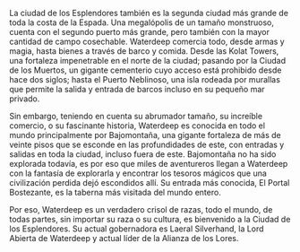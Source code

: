 <p>La ciudad de los Esplendores también es la segunda ciudad más grande de toda la costa de la Espada. Una megalópolis de un tamaño monstruoso, cuenta con el segundo puerto más grande, pero también con la mayor cantidad de campo cosechable. Waterdeep comercia todo, desde armas y magia, hasta bienes a través de barco y comida. Desde las Kolat Towers, una fortaleza impenetrable en el norte de la ciudad; pasando por la Ciudad de los Muertos, un gigante cementerio cuyo acceso está prohibido desde hace dos siglos; hasta el Puerto Neblinoso, una isla rodeada por murallas que permite la salida y entrada de barcos incluso en su pequeño mar privado.</p>
<p>Sin embargo, teniendo en cuenta su abrumador tamaño, su increíble comercio, o su fascinante historia, Waterdeep es conocida en todo el mundo principalmente por Bajomontaña, una gigante fortaleza de más de veinte pisos que se esconde en las profundidades de este, con entradas y salidas en toda la ciudad, incluso fuera de este. Bajomontaña no ha sido explorada todavía, es por eso que miles de aventureros llegan a Waterdeep con la fantasía de explorarla y encontrar los tesoros mágicos que una civilización perdida dejó escondidos allí. Su entrada más conocida, El Portal Bostezante, es la taberna más visitada del mundo entero.</p>
<p>Por eso, Waterdeep es un verdadero crisol de razas, todo el mundo, de todas partes, sin importar su raza o su cultura, es bienvenido a la Ciudad de los Esplendores. Su actual gobernadora es Laeral Silverhand, la Lord Abierta de Waterdeep y actual líder de la Alianza de los Lores.</p>

